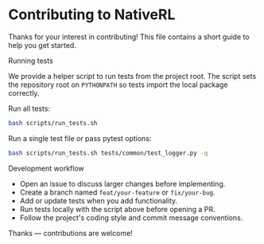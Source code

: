 # Contributing to NativeRL

Thanks for your interest in contributing! This file contains a short guide to help you get started.

Running tests

We provide a helper script to run tests from the project root. The script sets the repository root on `PYTHONPATH` so tests import the local package correctly.

Run all tests:

```bash
bash scripts/run_tests.sh
```

Run a single test file or pass pytest options:

```bash
bash scripts/run_tests.sh tests/common/test_logger.py -q
```

Development workflow

- Open an issue to discuss larger changes before implementing.
- Create a branch named `feat/your-feature` or `fix/your-bug`.
- Add or update tests when you add functionality.
- Run tests locally with the script above before opening a PR.
- Follow the project's coding style and commit message conventions.

Thanks — contributions are welcome!
